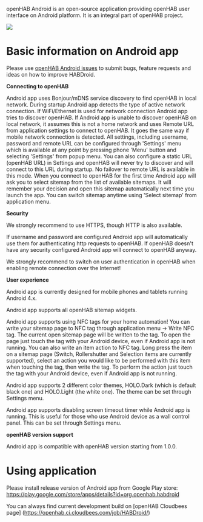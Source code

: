openHAB Android is an open-source application providing openHAB user interface on Android platform. It is an integral part of openHAB project.

<img src="http://www.openhab.org/images/ui/android-screens.png">

# Basic information on Android app

Please use [openHAB Android issues](https://github.com/openhab/openhab.android/issues) to submit bugs, feature requests and ideas on how to improve HABDroid.

**Connecting to openHAB**

Android app uses Bonjour/mDNS service discovery to find openHAB in local network. During startup Android app detects the type of active network connection. If WiFi/Ethernet is used for network connection Android app tries to discover openHAB.
If Android app is unable to discover openHAB on local network, it assumes this is not a home network and uses Remote URL from application settings to connect to openHAB. It goes the same way if mobile network connection is detected. All settings, including username, password and remote URL can be configured through 'Settings' menu which is available at any point by pressing phone 'Menu' button and selecting 'Settings' from popup menu. You can also configure a static URL (openHAB URL) in Settings and openHAB will never try to discover and will connect to this URL during startup. No failover to remote URL is available in this mode.
When you connect to openHAB for the first time Android app will ask you to select sitemap from the list of available sitemaps. It will remember your decision and open this sitemap automatically next time you launch the app. You can switch sitemap anytime using 'Select sitemap' from application menu.

**Security**

We strongly recommend to use HTTPS, though HTTP is also available.

If username and password are configured Android app will automatically use them for authenticating http requests to openHAB. If openHAB doesn't have any security configured Android app will connect to openHAB anyway.

We strongly recommend to switch on user authentication in openHAB when enabling remote connection over the Internet!

**User experience**

Android app is currently designed for mobile phones and tablets running Android 4.x.

Android app supports all openHAB sitemap widgets.

Android app supports using NFC tags for your home automation!
You can write your sitemap page to NFC tag through application menu -> Write NFC tag. The current open sitemap page will be written to the tag. To open the page just touch the tag with your Android device, even if Android app is not running.
You can also write an item action to NFC tag. Long press the item on a sitemap page (Switch, Rollershutter and Selection items are currently supported), select an action you would like to be performed with this item when touching the tag, then write the tag. To perform the action just touch the tag with your Android device, even if Android app is not running.

Android app supports 2 different color themes, HOLO.Dark (which is default black one) and HOLO.Light (the white one). The theme can be set through Settings menu.

Android app supports disabling screen timeout timer while Android app is running. This is useful for those who use Android device as a wall control panel. This can be set through Settings menu.

**openHAB version support**

Android app is compatible with openHAB version starting from 1.0.0.

# Using application

Please install release version of Android app from Google Play store:
https://play.google.com/store/apps/details?id=org.openhab.habdroid

You can always find current development build on [openHAB Cloudbees page]
(https://openhab.ci.cloudbees.com/job/HABDroid/)

